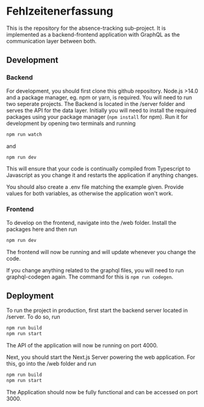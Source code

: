 # Fehlzeitenerfassung

This is the repository for the absence-tracking sub-project. It is implemented as a backend-frontend application with GraphQL as the communication layer between both.

## Development

### Backend
For development, you should first clone this github repository. Node.js >14.0 and a package manager, eg. npm or yarn, is required. You will need to run two seperate projects. The Backend is located in the /server folder and serves the API for the data layer. Initially you will need to install the required packages using your package manager (`npm install` for npm). Run it for development by opening two terminals and running

```bash
npm run watch
```
and
```bash
npm run dev
```

This will ensure that your code is continually compiled from Typescript to Javascript as you change it and restarts the application if anything changes.

You should also create a .env file matching the example given. Provide values for both variables, as otherwise the application won't work.

### Frontend
To develop on the frontend, navigate into the /web folder. Install the packages here and then run
```bash
npm run dev
```
The frontend will now be running and will update whenever you change the code.

If you change anything related to the graphql files, you will need to run graphql-codegen again. The command for this is `npm run codegen`.


## Deployment
To run the project in production, first start the backend server located in /server. To do so, run

```bash
npm run build
npm run start
```

The API of the application will now be running on port 4000.

Next, you should start the Next.js Server powering the web application. For this, go into the /web folder and run

```bash
npm run build
npm run start
```

The Application should now be fully functional and can be accessed on port 3000.

